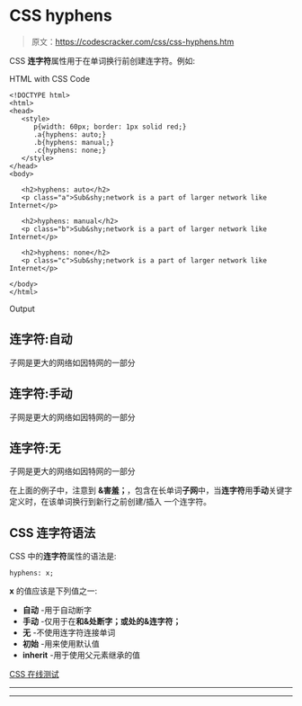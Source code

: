 # CSS hyphens

> 原文：<https://codescracker.com/css/css-hyphens.htm>

CSS **连字符**属性用于在单词换行前创建连字符。例如:

HTML with CSS Code

```
<!DOCTYPE html>
<html>
<head>
   <style>
      p{width: 60px; border: 1px solid red;}
      .a{hyphens: auto;}
      .b{hyphens: manual;}
      .c{hyphens: none;}
   </style>
</head>
<body>

   <h2>hyphens: auto</h2>
   <p class="a">Sub&shy;network is a part of larger network like Internet</p>

   <h2>hyphens: manual</h2>
   <p class="b">Sub&shy;network is a part of larger network like Internet</p>

   <h2>hyphens: none</h2>
   <p class="c">Sub&shy;network is a part of larger network like Internet</p>

</body>
</html>
```

Output

## 连字符:自动

子网是更大的网络如因特网的一部分

## 连字符:手动

子网是更大的网络如因特网的一部分

## 连字符:无

子网是更大的网络如因特网的一部分

在上面的例子中，注意到 **&害羞；**，包含在长单词**子网**中，当**连字符**用**手动**关键字定义时，在该单词换行到新行之前创建/插入 一个连字符。

## CSS 连字符语法

CSS 中的**连字符**属性的语法是:

```
hyphens: x;
```

**x** 的值应该是下列值之一:

*   **自动** -用于自动断字
*   **手动** -仅用于在**和&处断字；**或**处的&连字符；**
*   **无** -不使用连字符连接单词
*   **初始** -用来使用默认值
*   **inherit** -用于使用父元素继承的值

[CSS 在线测试](/exam/showtest.php?subid=5)

* * *

* * *